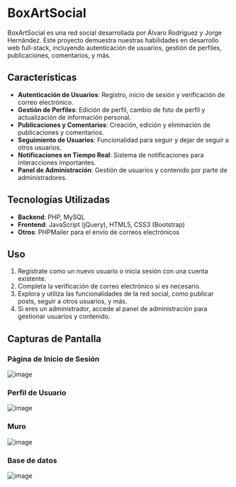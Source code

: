 # BoxArtSocial

BoxArtSocial es una red social desarrollada por Álvaro Rodríguez y Jorge Hernández. Este proyecto demuestra nuestras habilidades en desarrollo web full-stack, incluyendo autenticación de usuarios, gestión de perfiles, publicaciones, comentarios, y más.

## Características

- **Autenticación de Usuarios**: Registro, inicio de sesión y verificación de correo electrónico.
- **Gestión de Perfiles**: Edición de perfil, cambio de foto de perfil y actualización de información personal.
- **Publicaciones y Comentarios**: Creación, edición y eliminación de publicaciones y comentarios.
- **Seguimiento de Usuarios**: Funcionalidad para seguir y dejar de seguir a otros usuarios.
- **Notificaciones en Tiempo Real**: Sistema de notificaciones para interacciones importantes.
- **Panel de Administración**: Gestión de usuarios y contenido por parte de administradores.

## Tecnologías Utilizadas

- **Backend**: PHP, MySQL
- **Frontend**: JavaScript (jQuery), HTML5, CSS3 (Bootstrap)
- **Otros**: PHPMailer para el envío de correos electrónicos

## Uso

1. Regístrate como un nuevo usuario o inicia sesión con una cuenta existente.
2. Completa la verificación de correo electrónico si es necesario.
3. Explora y utiliza las funcionalidades de la red social, como publicar posts, seguir a otros usuarios, y más.
4. Si eres un administrador, accede al panel de administración para gestionar usuarios y contenido.

## Capturas de Pantalla

### Página de Inicio de Sesión
![image](https://github.com/user-attachments/assets/e791bfe5-96b5-4489-a45a-ee5cd95758ad)

### Perfil de Usuario
![image](https://github.com/user-attachments/assets/eca2f47b-3bee-44d1-a656-d2b7640dd1d4)

### Muro
![image](https://github.com/user-attachments/assets/d8964bcd-a519-42b3-9331-187d7e57dca6)

### Base de datos
![image](https://github.com/user-attachments/assets/f3c67fcc-26cc-407c-a797-dd3ef3e478a6)



